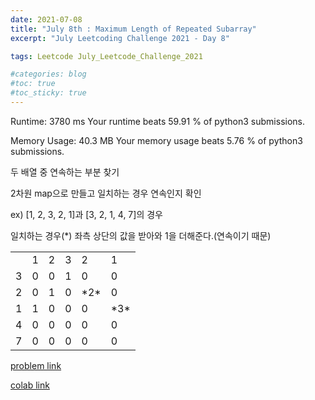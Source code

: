 ```yaml
---
date: 2021-07-08
title: "July 8th : Maximum Length of Repeated Subarray"
excerpt: "July Leetcoding Challenge 2021 - Day 8"

tags: Leetcode July_Leetcode_Challenge_2021

#categories: blog
#toc: true
#toc_sticky: true
---
```


<script src="https://gist.github.com/1cg2cg3cg/4a84602c4ca1176143910482d9a983ff.js"></script>

Runtime: 3780 ms          Your runtime beats 59.91 % of python3 submissions.

Memory Usage: 40.3 MB     Your memory usage beats 5.76 % of python3 submissions.

 

두 배열 중 연속하는 부분 찾기

2차원 map으로 만들고 일치하는 경우 연속인지 확인

ex) [1, 2, 3, 2, 1]과 [3, 2, 1, 4, 7]의 경우

일치하는 경우(*) 좌측 상단의 값을 받아와 1을 더해준다.(연속이기 때문)


<table>
  <tr>
   <td>
   </td>
   <td>1
   </td>
   <td>2
   </td>
   <td>3
   </td>
   <td>2
   </td>
   <td>1
   </td>
  </tr>
  <tr>
   <td>3
   </td>
   <td>0
   </td>
   <td>0
   </td>
   <td>1
   </td>
   <td>0
   </td>
   <td>0
   </td>
  </tr>
  <tr>
   <td>2
   </td>
   <td>0
   </td>
   <td>1
   </td>
   <td>0
   </td>
   <td>*2*
   </td>
   <td>0
   </td>
  </tr>
  <tr>
   <td>1
   </td>
   <td>1
   </td>
   <td>0
   </td>
   <td>0
   </td>
   <td>0
   </td>
   <td>*3*
   </td>
  </tr>
  <tr>
   <td>4
   </td>
   <td>0
   </td>
   <td>0
   </td>
   <td>0
   </td>
   <td>0
   </td>
   <td>0
   </td>
  </tr>
  <tr>
   <td>7
   </td>
   <td>0
   </td>
   <td>0
   </td>
   <td>0
   </td>
   <td>0
   </td>
   <td>0
   </td>
  </tr>
</table>

[problem link](https://leetcode.com/problems/maximum-length-of-repeated-subarray/)

[colab link](https://colab.research.google.com/drive/1_PiPHz9kThGXNYEQj-sSuJ8N1EkA6POf)
